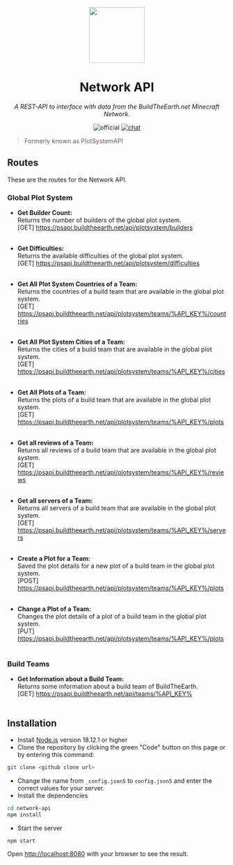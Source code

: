 <!-- markdownlint-disable -->
<div align="center">

<img width="128" src="https://buildtheearth.net/assets/img/site-logo-animated.gif" />

# Network API

_A REST-API to interface with data from the BuildTheEarth.net Minecraft Network._

![official](https://go.buildtheearth.net/official-shield)
[![chat](https://img.shields.io/discord/706317564904472627.svg?color=768AD4&label=discord&logo=https%3A%2F%2Fdiscordapp.com%2Fassets%2F8c9701b98ad4372b58f13fd9f65f966e.svg)](https://discord.gg/buildtheearth)

</div>
<!-- markdownlint-restore -->

> Formerly known as PlotSystemAPI

## Routes

These are the routes for the Network API.

### Global Plot System

- **Get Builder Count:** <br>
Returns the number of builders of the global plot system.<br>
[GET] https://psapi.buildtheearth.net/api/plotsystem/builders<br><br>

- **Get Difficulties:** <br>
Returns the available difficulties of the global plot system.<br>
[GET] https://psapi.buildtheearth.net/api/plotsystem/difficulties<br><br>

- **Get All Plot System Countries of a Team:** <br>
Returns the countries of a build team that are available in the global plot system.<br>
[GET] https://psapi.buildtheearth.net/api/plotsystem/teams/%API_KEY%/countries<br><br>

- **Get All Plot System Cities of a Team:** <br>
Returns the cities of a build team that are available in the global plot system.<br>
[GET] https://psapi.buildtheearth.net/api/plotsystem/teams/%API_KEY%/cities<br><br>

- **Get All Plots of a Team:** <br>
Returns the plots of a build team that are available in the global plot system.<br>
[GET] https://psapi.buildtheearth.net/api/plotsystem/teams/%API_KEY%/plots<br><br>

- **Get all reviews of a Team:** <br>
Returns all reviews of a build team that are available in the global plot system.<br>
[GET] https://psapi.buildtheearth.net/api/plotsystem/teams/%API_KEY%/reviews<br><br>

- **Get all servers of a Team:** <br>
Returns all servers of a build team that are available in the global plot system.<br>
[GET] https://psapi.buildtheearth.net/api/plotsystem/teams/%API_KEY%/servers<br><br>

- **Create a Plot for a Team:** <br>
Saved the plot details for a new plot of a build team in the global plot system.<br>
[POST] https://psapi.buildtheearth.net/api/plotsystem/teams/%API_KEY%/plots<br><br>

- **Change a Plot of a Team:** <br>
Changes the plot details of a plot of a build team in the global plot system.<br>
[PUT] https://psapi.buildtheearth.net/api/plotsystem/teams/%API_KEY%/plots<br><br>

### Build Teams

- **Get Information about a Build Team:** <br>
Returns some information about a build team of BuildTheEarth.<br>
[GET] https://psapi.buildtheearth.net/api/teams/%API_KEY%<br><br>

## Installation

- Install [Node.js](https://nodejs.org/en/) version 18.12.1 or higher
- Clone the repository by clicking the green "Code" button on this page or by entering this command:
```bash
git clone <github clone url>
```
- Change the name from `_config.json5` to `config.json5` and enter the correct values for your server.
- Install the dependencies
```bash
cd network-api
npm install
```
- Start the server
```
npm start
```
Open [http://localhost:8080](http://localhost:8080) with your browser to see the result.
